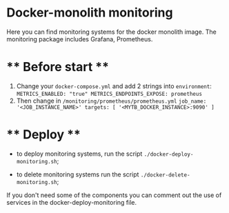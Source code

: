# Docker-monolith monitoring

Here you can find monitoring systems for the docker monolith image. The monitoring package includes Grafana, Prometheus.
# ** Before start ** 
1. Change your `docker-compose.yml` and add 2 strings into `environment`:
`METRICS_ENABLED: "true"
METRICS_ENDPOINTS_EXPOSE: prometheus`
2. Then change in `/monitoring/prometheus/prometheus.yml`
    `job_name: '<JOB_INSTANCE_NAME>'
    targets: [ '<MYTB_DOCKER_INSTANCE>:9090' ]`
# ** Deploy **
- to deploy monitoring systems, run the script `./docker-deploy-monitoring.sh`;

- to delete monitoring systems run the script `./docker-delete-monitoring.sh`;

If you don't need some of the components you can comment out the use of services in the docker-deploy-monitoring file.

